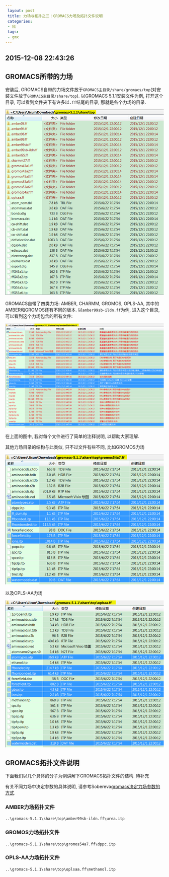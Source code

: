 ```yaml
---
 layout: post
 title: 力场与拓扑之三：GROMACS力场及拓扑文件说明
 categories:
 - 科
 tags:
 - gmx
---
```


## 2015-12-08 22:43:26

## GROMACS所带的力场

安装后, GROMACS自带的力场文件放于`GROMACS主目录/share/gromacs/top`(对安装文件放于`GROMACS主目录/share/top`). 以GROMACS 5.1.1安装文件为例, 打开这个目录, 可以看到文件夹下有许多以`.ff`结尾的目录, 那就是各个力场的目录.

![](/pic/GMX_ff.png)

GROMACS自带了四类力场: AMBER, CHARMM, GROMOS, OPLS-AA, 其中的AMBER和GROMOS还有不同的版本. 以`amber99sb-ildn.ff`为例, 进入这个目录, 可以看到这个力场包含的所有文件:

![](/pic/GMX_amber.png)

在上面的图中, 我对每个文件进行了简单的注释说明, 以帮助大家理解.

其他力场目录的结构与此类似, 只不过文件有些不同, 比如GROMOS力场

![](/pic/GMX_gromos.png)

以及OPLS-AA力场

![](/pic/GMX_oplsaa.png)

## GROMACS拓扑文件说明

下面我们以几个具体的分子为例讲解下GROMACS拓扑文件的结构. 待补充

有关不同力场中决定参数的具体说明, 请参考Sobereva[gromacs决定力场参数的方式](http://sobereva.com/4).

### AMBER力场拓扑文件

`..\gromacs-5.1.1\share\top\amber99sb-ildn.ff\urea.itp`

### GROMOS力场拓扑文件

`..\gromacs-5.1.1\share\top\gromos54a7.ff\dppc.itp`

### OPLS-AA力场拓扑文件

`..\gromacs-5.1.1\share\top\oplsaa.ff\methanol.itp`

